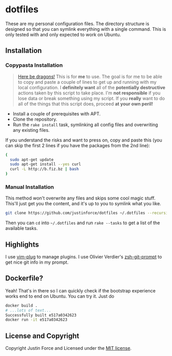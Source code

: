 dotfiles
========

These are my personal configuration files. The directory structure is designed
so that you can symlink everything with a single command. This is only tested
with and only expected to work on Ubuntu.

Installation
------------

### Copypasta Installation ###

> [Here be dragons!][] This is for **me** to use. The goal is for me to be able
> to copy and paste a couple of lines to get up and running with my local
> configuration. I **definitely want** all of the **potentially destructive**
> actions taken by this script to take place. I'm **not responsible** if you
> lose data or break something using my script. If you **really** want to do all
> of the things that this script does, proceed **at your own peril!**

* Install a couple of prerequisites with APT.
* Clone the repository.
* Run the `rake install` task, symlinking all config files and overwriting any
  existing files.

If you understand the risks and want to press on, copy and paste this (you can
skip the first 2 lines if you have the packages from the 2nd line):

```sh
(
  sudo apt-get update
  sudo apt-get install --yes curl
  curl -L http://b.fiz.bz | bash
)
```

### Manual Installation ###

This method won't overwrite any files and skips some cool magic stuff. This'll
just get you the content, and it's up to you to symlink what you like.

```sh
git clone https://github.com/justinforce/dotfiles ~/.dotfiles --recursive
```

Then you can `cd` into `~/.dotfiles` and run `rake --tasks` to get a list of the
available tasks.

Highlights
----------

I use [vim-plug][] to manage plugins. I use Olivier Verdier's [zsh-git-prompt][]
to get nice git info in my prompt.

Dockerfile?
-----------

Yeah! That's in there so I can quickly check if the bootstrap experience works
end to end on Ubuntu. You can try it. Just do

```sh
docker build .
# ...lots of text...
Successfully built e517a0342623
docker run -it e517a0342623
```

License and Copyright
---------------------

Copyright Justin Force and Licensed under the [MIT license][].

[Here be dragons!]: http://en.wikipedia.org/wiki/Here_be_dragons
[MIT license]: http://www.opensource.org/licenses/MIT
[vim-plug]: https://github.com/junegunn/vim-plug
[zsh-git-prompt]: https://github.com/olivierverdier/zsh-git-prompt
